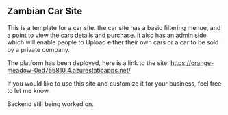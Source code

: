 ## Zambian Car Site
This is a template for a car site. the car site has a basic filtering menue, and a point to view the cars details and purchase. it also has an admin side which will enable people to Upload either their own cars or a car to be sold by a private company.

The platform has been deployed, here is a link to the site:
https://orange-meadow-0ed756810.4.azurestaticapps.net/

If you would like to use this site and customize it for your business, feel free to let me know.

Backend still being worked on.
